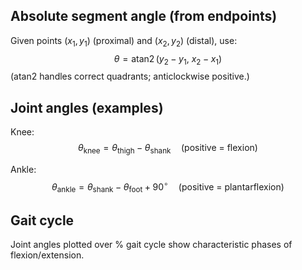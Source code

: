 
## Absolute segment angle (from endpoints)
Given points $(x_1,y_1)$ (proximal) and $(x_2,y_2)$ (distal),
use:
$$\theta = \operatorname{atan2}(y_2 - y_1,\ x_2 - x_1)$$
(atan2 handles correct quadrants; anticlockwise positive.)

## Joint angles (examples)
Knee:
$$\theta_{\text{knee}} = \theta_{\text{thigh}} - \theta_{\text{shank}} \quad\text{(positive = flexion)}$$

Ankle:
$$\theta_{\text{ankle}} = \theta_{\text{shank}} - \theta_{\text{foot}} + 90^\circ \quad\text{(positive = plantarflexion)}$$

## Gait cycle
Joint angles plotted over % gait cycle show characteristic phases of flexion/extension.
